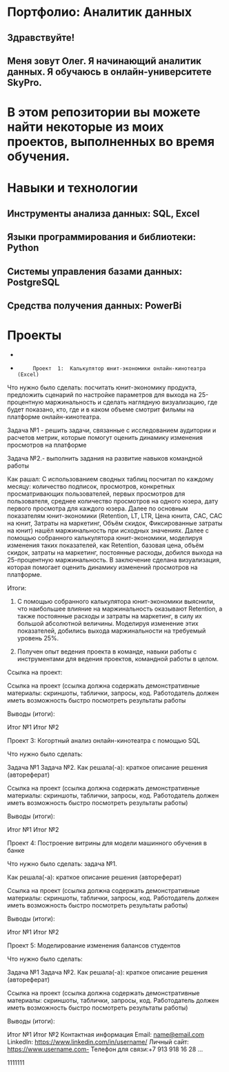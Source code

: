 
#  Портфолио:  Аналитик данных   

##  Здравствуйте!

##  Меня  зовут  Олег.  Я начинающий аналитик данных.  Я обучаюсь  в онлайн-университете  SkyPro.

В этом репозитории вы можете найти некоторые из моих проектов, выполненных во время обучения. 
===============================================================================================

#  Навыки и  технологии

##  Инструменты анализа данных: SQL, Excel
                             
##  Языки программирования и библиотеки: Python

##  Системы управления базами данных:  PostgreSQL

##  Средства получения данных:  PowerBi

#  Проекты




*          
*          Проект  1:  Калькулятор юнит-экономики онлайн-кинотеатра  (Excel)

Что нужно было сделать: посчитать юнит-экономику продукта, предложить сценарий по настройке параметров для выхода на 25-процентную маржинальность и сделать наглядную визуализацию, где будет показано, кто, где и в каком объеме смотрит фильмы на платформе онлайн-кинотеатра.   

Задача №1 - решить задачи, связанные с исследованием аудитории и расчетов метрик, которые помогут оценить динамику изменения просмотров на платформе

Задача №2.- выполнить задания на развитие навыков командной работы

Как рашал: С использованием сводных таблиц посчитал по каждому месяцу: количество подписок, просмотров, конкретных просматривающих пользователей, первых просмотров для пользователя, среднее количество просмотров на одного юзера, дату первого просмотра для каждого юзера. Далее по основным показателям юнит-экономики  (Retention, LT, LTR, Цена юнита, CAC, CAC на юнит, Затраты на маркетинг, Объём скидок, Фиксированные затраты на юнит) нашёл маржинальность при исходных значениях. Далее с помощью собранного калькулятора юнит-экономики, моделируя изменения таких показателей, как  Retention, базовая цена, объём скидок, затраты на маркетинг, постоянные расходы, добился выхода на 25-процентную маржинальность. В заключение сделана визуализация, которая помогает оценить динамику изменений просмотров на платформе.

Итоги: 

1. С помощью собранного калькулятора юнит-экономики выяснили, что наибольшее влияние на маржинальность оказывают Retention, а также постоянные расходы и затраты на маркетинг, в силу их большой абсолютной величины. Моделируя изменение этих показателей, добились выхода маржинальности на требуемый уровень 25%.

2. Получен опыт ведения проекта в команде, навыки работы с инструментами для ведения проектов, командной работы в целом.


Ссылка на проект: 
 
 
 
 
 
Ссылка на проект (ссылка должна содержать демонстративные материалы: скриншоты, таблички, запросы, код. Работодатель должен иметь возможность быстро посмотреть результаты работы

Выводы (итоги):


Итог №1
Итог №2


Проект 3: Когортный анализ онлайн-кинотеатра с помощью SQL

Что нужно было сделать:

Задача №1
Задача №2.
Как решала(-а): краткое описание решения (автореферат)

Ссылка на проект (ссылка должна содержать демонстративные материалы: скриншоты, таблички, запросы, код. Работодатель должен иметь возможность быстро посмотреть результаты работы)

Выводы (итоги):

Итог №1
Итог №2

Проект 4: Построение витрины для модели машинного обучения в банке

Что нужно было сделать: задача №1.

Как решала(-а): краткое описание решения (автореферат)

Ссылка на проект (ссылка должна содержать демонстративные материалы: скриншоты, таблички, запросы, код. Работодатель должен иметь возможность быстро посмотреть результаты работы)

Выводы (итоги):

Итог №1
Итог №2

Проект 5: Моделирование изменения балансов студентов

Что нужно было сделать:

Задача №1
Задача №2.
Как решала(-а): краткое описание решения (автореферат)

Ссылка на проект (ссылка должна содержать демонстративные материалы: скриншоты, таблички, запросы, код. Работодатель должен иметь возможность быстро посмотреть результаты работы)

Выводы (итоги):

Итог №1
Итог №2
Контактная информация
Email: name@email.com
LinkedIn: https://www.linkedin.com/in/username/
Личный сайт: https://www.username.com- Телефон для связи:+7 913 918 16 28 ...
 
 1111111
